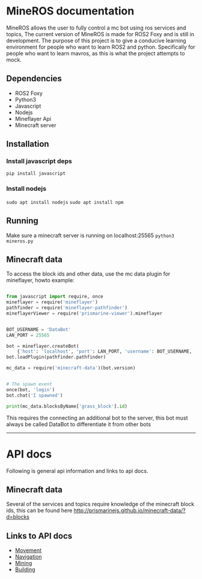 # MineROS documentation

MineROS allows the user to fully control a mc bot using ros services and topics, The current version of MineROS is made for ROS2 Foxy and is still in development. The purpose of this project is to give a conducive learning environment for people who want to learn ROS2 and python. Specifically for people who want to learn mavros, as this is what the project attempts to mock.

## Dependencies
- ROS2 Foxy
- Python3
- Javascript
- Nodejs
- Mineflayer Api
- Minecraft server

## Installation

### Install javascript deps
``` pip install javascript ```

### Install nodejs
``` sudo apt install nodejs ```
``` sudo apt install npm ```

## Running
Make sure a minecraft server is running on localhost:25565
``` python3 mineros.py ```

## Minecraft data
To access the block ids and other data, use the mc data plugin for mineflayer, howto example:

```python

from javascript import require, once
mineflayer = require('mineflayer')
pathfinder = require('mineflayer-pathfinder')
mineflayerViewer = require('prismarine-viewer').mineflayer


BOT_USERNAME = 'DataBot'
LAN_PORT = 25565

bot = mineflayer.createBot(
    {'host': 'localhost', 'port': LAN_PORT, 'username': BOT_USERNAME, 'hideErrors': False})
bot.loadPlugin(pathfinder.pathfinder)

mc_data = require('minecraft-data')(bot.version)


# The spawn event
once(bot, 'login')
bot.chat('I spawned')

print(mc_data.blocksByName['grass_block'].id)
```
This requires the connecting an additional bot to the server, this bot must always be called DataBot to differentiate it from other bots
___
# API docs

Following is general api information and links to api docs.

## Minecraft data

Several of the services and topics require knowledge of the minecraft block ids, this can be found here http://prismarinejs.github.io/minecraft-data/?d=blocks

## Links to API docs
- [Movement](docs/movement.md)
- [Navigation](docs/navigation.md)
- [Mining](docs/mining.md)
- [Building](docs/building.md)